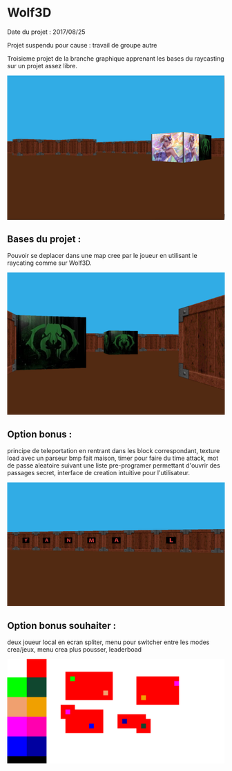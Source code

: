 # Wolf3D

Date du projet : 2017/08/25

Projet suspendu pour cause : travail de groupe autre

Troisieme projet de la branche graphique apprenant les bases du raycasting sur un projet assez libre.

![](lux.png)

## Bases du projet :
Pouvoir se deplacer dans une map cree par le joueur en utilisant le raycating comme sur Wolf3D.

![](depla.png)

## Option bonus :
principe de teleportation en rentrant dans les block correspondant, texture load avec un parseur bmp fait maison, 
timer pour faire du time attack, mot de passe aleatoire suivant une liste pre-programer permettant d'ouvrir des passages secret,
interface de creation intuitive pour l'utilisateur.


![](code.png)

## Option bonus souhaiter :
deux joueur local en ecran spliter, menu pour switcher entre les modes crea/jeux, menu crea plus pousser, leaderboad

![](crea.png)

